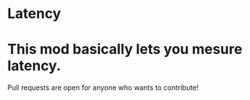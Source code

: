 # Latency

# This mod basically lets you mesure latency.

Pull requests are open for anyone who wants to contribute!
